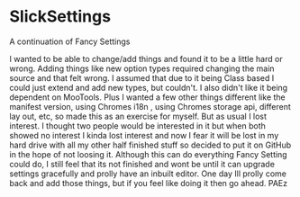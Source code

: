 SlickSettings
=============

A continuation of Fancy Settings

I wanted to be able to change/add things and found it to be a little hard or wrong.
Adding things like new option types required changing the main source and that felt wrong.
I assumed that due to it being Class based I could just extend and add new types, but couldn't.
I also didn't like it being dependent on MooTools.
Plus I wanted a few other things different like the manifest version, using Chromes i18n
, using Chromes storage api, different lay out, etc, so made this as an exercise for myself.
But as usual I lost interest.  I thought two people would be interested in it but when both
showed no interest I kinda lost interest and now I fear it will be lost in my hard drive with 
all my other half finished stuff so decided to put it on GitHub in the hope of not loosing it.
Although this can do everything Fancy Setting could do, I still feel that its not finished and 
wont be until it can upgrade settings gracefully and prolly have an inbuilt editor. 
One day Ill prolly come back and add those things, but if you feel like doing it then go ahead.
PAEz
